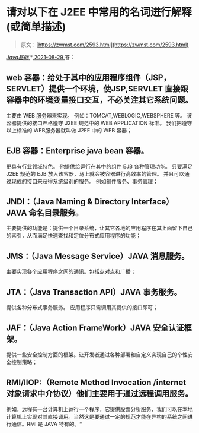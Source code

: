 <!--yml
category: 未分类
date: 0001-01-01 00:00:00
-->

# 请对以下在 J2EE 中常用的名词进行解释(或简单描述)

> 原文：[https://zwmst.com/2593.html](https://zwmst.com/2593.html)

   [ *Java基础* ](https://zwmst.com/java%e5%9f%ba%e7%a1%80)*[ <time datetime="2021-08-29T11:18:44+08:00"> 2021-08-29 </time> ](https://zwmst.com/2593.html)  答：

## web 容器：给处于其中的应用程序组件（JSP，SERVLET）提供一个环境，使JSP,SERVLET 直接跟容器中的环境变量接口交互，不必关注其它系统问题。

主要由 WEB 服务器来实现。
例如：TOMCAT,WEBLOGIC,WEBSPHERE 等。
该容器提供的接口严格遵守 J2EE 规范中的 WEB APPLICATION 标准。
我们把遵守以上标准的 WEB服务器就叫做 J2EE 中的 WEB 容器；

## EJB 容器：Enterprise java bean 容器。

更具有行业领域特色。
他提供给运行在其中的组件 EJB 各种管理功能。
只要满足 J2EE 规范的 EJB 放入该容器，马上就会被容器进行高效率的管理。
并且可以通过现成的接口来获得系统级别的服务。
例如邮件服务、事务管理；

## JNDI：（Java Naming & Directory Interface）JAVA 命名目录服务。

主要提供的功能是：提供一个目录系统，让其它各地的应用程序在其上面留下自己的索引，从而满足快速查找和定位分布式应用程序的功能；

## JMS：（Java Message Service）JAVA 消息服务。

主要实现各个应用程序之间的通讯。包括点对点和广播；

## JTA：（Java Transaction API）JAVA 事务服务。

提供各种分布式事务服务。
应用程序只需调用其提供的接口即可；

## JAF：（Java Action FrameWork）JAVA 安全认证框架。

提供一些安全控制方面的框架。让开发者通过各种部署和自定义实现自己的个性安全控制策略；

## RMI/IIOP:（Remote Method Invocation /internet 对象请求中介协议）他们主要用于通过远程调用服务。

例如，远程有一台计算机上运行一个程序，它提供股票分析服务，我们可以在本地计算机上实现对其直接调用。当然这是要通过一定的规范才能在异构的系统之间进行通信。RMI 是 JAVA 特有的。*